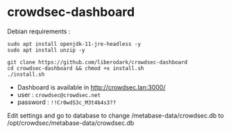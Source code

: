 # crowdsec-dashboard

Debian requirements :
```
sudo apt install openjdk-11-jre-headless -y
sudo apt install unzip -y
```

```
git clone https://github.com/liberodark/crowdsec-dashboard
cd crowdsec-dashboard && chmod +x install.sh
./install.sh
```

- Dashboard is available in http://crowdsec.lan:3000/
- user : `crowdsec@crowdsec.net`
- password : `!!Cr0wdS3c_M3t4b4s3??`

Edit settings and go to database to change /metabase-data/crowdsec.db to /opt/crowdsec/metabase-data/crowdsec.db
